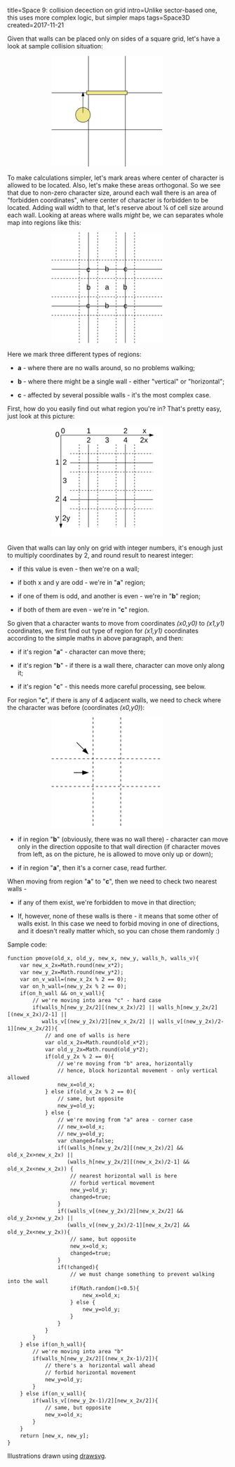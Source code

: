 title=Space 9: collision decection on grid
intro=Unlike sector-based one, this uses more complex logic, but simpler maps
tags=Space3D
created=2017-11-21

<div>
<style>
img {width: 50%; margin-left: 20%;}
</style>
</div>

Given that walls can be placed only on sides of a square grid, let's have a look at sample collision situation:

![Circle ramming a line segment](space-9-collision-decection-on-grid/2.svg)

To make calculations simpler, let's mark areas where center of character is allowed to be located.
Also, let's make these areas orthogonal.
So we see that due to non-zero character size, around each wall there is an area of "forbidden coordinates", where center of character is forbidden to be located.
Adding wall width to that, let's reserve about ¼ of cell size around each wall.
Looking at areas where walls _might_ be, we can separates whole map into regions like this:

![Grid with each line surrounded by two dashed lines at 25% distance each. Label "A" at a middle of a grid cell, label "B" on a line segment, label "C" at a line cross](space-9-collision-decection-on-grid/3.svg)

Here we mark three different types of regions:

* **a** - where there are no walls around, so no problems walking;

* **b** - where there might be a single wall - either "vertical" or "horizontal";

* **c** - affected by several possible walls - it's the most complex case.

First, how do you easily find out what region you're in?
That's pretty easy, just look at this picture:

![Grid lines have numbers 1,2,3,etc. Multiplied by 2, grid lines become 2,4,6,etc, and spaces between them - 1,3,5,etc](space-9-collision-decection-on-grid/4.svg)

Given that walls can lay only on grid with integer numbers,
it's enough just to multiply coordinates by 2, and round result to nearest integer:

* if this value is even - then we're on a wall;

* if both x and y are odd - we're in "**a**" region;

* if one of them is odd, and another is even - we're in "**b**" region;

* if both of them are even - we're in "**c**" region.

So given that a character wants to move from coordinates _(x0,y0)_ to _(x1,y1)_ coordinates,
we first find out type of region for _(x1,y1)_ coordinates according to the simple maths in above paragraph,
and then:

* if it's region "**a**" - character can move there;

* if it's region "**b**" - if there is a wall there, character can move only along it;

* if it's region "**c**" - this needs more careful processing, see below.

For region "**c**", if there is any of 4 adjacent walls, we need to check where the character was before (coordinates _(x0,y0)_):

![Cross of two black lines can be approached either horizontally or diagonally](space-9-collision-decection-on-grid/5.svg)

* if in region "**b**" (obviously, there was no wall there) - character can move only in the direction opposite to that wall direction
  (if character moves from left, as on the picture, he is allowed to move only up or down);

* if in region "**a**", then it's a corner case, read further.

When moving from region "**a**" to "**c**", then we need to check two nearest walls - 

* if any of them exist, we're forbidden to move in that direction;

* If, however, none of these walls is there - it means that some other of walls exist.
  In this case we need to forbid moving in one of directions, and it doesn't really matter which,
  so you can chose them randomly :)


Sample code:

	function pmove(old_x, old_y, new_x, new_y, walls_h, walls_v){
		var new_x_2x=Math.round(new_x*2);
		var new_y_2x=Math.round(new_y*2);
		var on_v_wall=(new_x_2x % 2 == 0);
		var on_h_wall=(new_y_2x % 2 == 0);
		if(on_h_wall && on_v_wall){
			// we're moving into area "c" - hard case
			if(walls_h[new_y_2x/2][(new_x_2x)/2] || walls_h[new_y_2x/2][(new_x_2x)/2-1] ||
			   walls_v[(new_y_2x)/2][new_x_2x/2] || walls_v[(new_y_2x)/2-1][new_x_2x/2]){
				// and one of walls is here
				var old_x_2x=Math.round(old_x*2);
				var old_y_2x=Math.round(old_y*2);
				if(old_y_2x % 2 == 0){
					// we're moving from "b" area, horizontally
					// hence, block horizontal movement - only vertical allowed
					new_x=old_x;
				} else if(old_x_2x % 2 == 0){
					// same, but opposite
					new_y=old_y;
				} else {
					// we're moving from "a" area - corner case
					// new_x=old_x;
					// new_y=old_y;
					var changed=false;
					if((walls_h[new_y_2x/2][(new_x_2x)/2] && old_x_2x>new_x_2x) ||
					   (walls_h[new_y_2x/2][(new_x_2x)/2-1] && old_x_2x<new_x_2x)) {
						// nearest horizontal wall is here
						// forbid vertical movement
						new_y=old_y;
						changed=true;
					}
					if((walls_v[(new_y_2x)/2][new_x_2x/2] && old_y_2x>new_y_2x) ||
					   (walls_v[(new_y_2x)/2-1][new_x_2x/2] && old_y_2x<new_y_2x)){
						// same, but opposite
						new_x=old_x;
						changed=true;
					}
					if(!changed){
						// we must change something to prevent walking into the wall
						if(Math.random()<0.5){
							new_x=old_x;
						} else {
							new_y=old_y;
						}
					}
				}
			}
		} else if(on_h_wall){
			// we're moving into area "b"
			if(walls_h[new_y_2x/2][(new_x_2x-1)/2]){
				// there's a  horizontal wall ahead
				// forbid horizontal movement
				new_y=old_y;
			}
		} else if(on_v_wall){
			if(walls_v[(new_y_2x-1)/2][new_x_2x/2]){
				// same, but opposite
				new_x=old_x;
			}
		}
		return [new_x, new_y];
	}



Illustrations drawn using [drawsvg](http://www.drawsvg.org/drawsvg.html).
